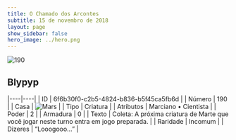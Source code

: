 ```yaml
---
title: O Chamado dos Arcontes
subtitle: 15 de novembro de 2018
layout: page
show_sidebar: false
hero_image: ../hero.png
---
```


![190](https://cdn.keyforgegame.com/media/card_front/pt/341_190_8XHXRR6J7CH2_pt.png)

## Blypyp

|----|----|
| ID | 6f6b30f0-c2b5-4824-b836-b5f45ca5fb6d |
| Número | 190 |
| Casa | ![Mars](https://archonarcana.com/images/thumb/d/de/Mars.png/22px-Mars.png "Marte") |
| Tipo | Criatura |
| Atributos | Marciano • Cientista |
| Poder | 2 |
| Armadura | 0 |
| Texto | Coleta: A próxima criatura de Marte que você jogar neste turno entra em jogo preparada. |
| Raridade | Incomum |
| Dizeres | “Looogooo…” |

